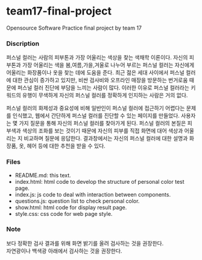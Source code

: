 # team17-final-project
Opensource Software Practice final project by team 17

### Discription
퍼스널 컬러는 사람의 피부톤과 가장 어울리는 색상을 찾는 색채학 이론이다.
자신의 피부톤과 가장 어울리는 색을 봄,여름,가을,겨울로 나누어 부르는 퍼스널 컬러는
자신에게 어울리는 화장품이나 옷을 찾는 데에 도움을 준다.
최근 젊은 세대 사이에서 퍼스널 컬러에 대한 관심이 증가하고 있지만,
비싼 검사비와 오프라인 매장을 방문하는 번거로움 때문에 퍼스널 컬러 진단에 부담을 느끼는 사람이 많다.
이러한 이유로 퍼스널 컬러라는 키워드의 유행이 무색하게 자신의 퍼스널 컬러를 정확하게 인지하는 사람은 거의 없다.

퍼스널 컬러의 화제성과 중요성에 비해 일반인이 퍼스널 컬러에 접근하기 어렵다는 문제를 인식했고,
웹에서 간단하게 퍼스널 컬러를 진단할 수 있는 페이지를 만들었다.
사용자는 몇 가지 질문을 통해 자신의 퍼스널 컬러를 찾아가게 된다.
퍼스널 컬러의 본질은 피부색과 색상의 조화를 보는 것이기 때문에
자신의 피부를 직접 화면에 대어 색상과 어울리는 지 비교하며 질문에 응답한다.
결과창에서는 자신의 퍼스널 컬러에 대한 설명과 화장품, 옷, 헤어 등에 대한 추천을 받을 수 있다.


### Files
* README.md: this text.
* index.html: html code to develop the structure of personal color test page.
* index.js: js code to deal with interaction between components.
* questions.js: question list to check personal color.
* show.html: html code for display result page.
* style.css: css code for web page style.


### Note
보다 정확한 검사 결과를 위해 화면 밝기를 올려 검사하는 것을 권장한다.  
자연광이나 백색광 아래에서 검사하는 것을 권장한다.  
